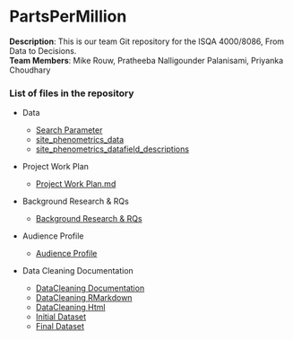 # PartsPerMillion
**Description**: This is our team Git repository for the ISQA 4000/8086, From Data to Decisions.  
**Team Members**: Mike Rouw, Pratheeba Nalligounder Palanisami, Priyanka Choudhary

### List of files in the repository
* Data
  * [Search Parameter](https://github.com/priya0318/PartsPerMillion/blob/master/Data/search_parameters.csv)
  * [site_phenometrics_data](https://github.com/priya0318/PartsPerMillion/blob/master/Data/site_phenometrics_data.csv)
  * [site_phenometrics_datafield_descriptions](https://github.com/priya0318/PartsPerMillion/blob/master/Data/site_phenometrics_datafield_descriptions.csv)

* Project Work Plan
  * [Project Work Plan.md](https://github.com/priya0318/PartsPerMillion/blob/master/ProjectWorkPlan/Project%20Work%20Plan.md)
  
* Background Research & RQs
  * [Background Research & RQs](https://github.com/priya0318/PartsPerMillion/blob/master/Background%20Research%20%26%20RQs/Background%20Research%20%26%20RQs.md)
  
 * Audience Profile
    * [Audience Profile](https://github.com/priya0318/PartsPerMillion/blob/master/Audience%20Profile/AudienceProfile.md)
    
 * Data Cleaning Documentation
    * [DataCleaning Documentation](https://github.com/priya0318/PartsPerMillion/blob/master/DataCleaningDocumentation/DataCleaningDocument.md)
    * [DataCleaning RMarkdown](https://github.com/priya0318/PartsPerMillion/blob/master/DataCleaningDocumentation/DataCleaningDocumentation.Rmd)
    * [DataCleaning Html](https://github.com/priya0318/PartsPerMillion/blob/master/DataCleaningDocumentation/DataCleaningDocumentation.html)
    * [Initial Dataset](https://github.com/priya0318/PartsPerMillion/blob/master/DataCleaningDocumentation/site_phenometrics_data%20-%20Updated.csv)
    * [Final Dataset](https://github.com/priya0318/PartsPerMillion/blob/master/DataCleaningDocumentation/JeanFinalDataSet.csv)
 
